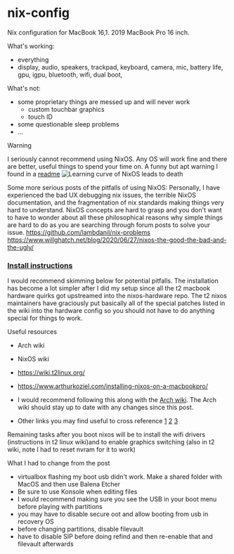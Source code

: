 # nix-config

Nix configuration for MacBook 16,1. 2019 MacBook Pro 16 inch.

What's working:
- everything
- display, audio, speakers, trackpad, keyboard, camera, mic, battery life, gpu, igpu, bluetooth, wifi, dual boot, 

What's not:
- some proprietary things are messed up and will never work
  - custom touchbar graphics
  - touch ID
- some questionable sleep problems
- ...

> [!WARNING]  
> I seriously cannot recommend using NixOS. Any OS will work fine and there are better, useful things to spend your time on.
> A funny but apt warning I found in a [readme](https://github.com/javacafe01/dotfiles)
> ![Learning curve of NixOS leads to death](https://camo.githubusercontent.com/bfd366beea8df2cf0ca1da5b7038c92cb6d1ed9c14bc10a99b98c153c4b86e69/68747470733a2f2f692e726564642e69742f697869367a6b756467737536312e706e67)
> 
> Some more serious posts of the pitfalls of using NixOS:
> Personally, I have experienced the bad UX debugging nix issues, the terrible NixOS documentation, and the fragmentation of nix standards making things very hard to understand. NixOS concepts are hard to grasp and you don't want to have to wonder about all these philosophical reasons why simple things are hard to do as you are searching through forum posts to solve your issue.
> https://github.com/lambdanil/nix-problems
> https://www.willghatch.net/blog/2020/06/27/nixos-the-good-the-bad-and-the-ugly/
> 

### [Install instructions](https://wiki.t2linux.org/distributions/nixos/installation/)

I would recommend skimming below for potential pitfalls. The installation has become a lot simpler after I did my setup since all the t2 macbook hardware quirks got upstreamed into the nixos-hardware repo. The t2 nixos maintainers have graciously put basically all of the special patches listed in the wiki into the hardware config so you should not have to do anything special for things to work.

Useful resources
- Arch wiki
- NixOS wiki
- https://wiki.t2linux.org/

- https://www.arthurkoziel.com/installing-nixos-on-a-macbookpro/
- I would recommend following this along with the [Arch wiki](https://wiki.archlinux.org/title/Mac#Installation). The Arch wiki should stay up to date with any changes since this post. 
- Other links you may find useful to cross reference [1](https://superuser.com/questions/795879/how-to-configure-dual-boot-nixos-with-mac-os-x-on-an-uefi-macbook) [2](https://thoughtbot.com/blog/install-linux-on-a-macbook-air) [3](https://borretti.me/article/nixos-for-the-impatient)

Remaining tasks after you boot nixos will be to install the wifi drivers (instructions in t2 linux wiki)and to enable graphics switching (also in t2 wiki, note I had to reset nvram for it to work)

What I had to change from the post
- virtualbox flashing my boot usb didn't work. Make a shared folder with MacOS and then use Balena Etcher
- Be sure to use Konsole when editing files
- I would recommend making sure you see the USB in your boot menu before playing with partitions
- you may have to disable secure oot and allow booting from usb in recovery OS
- before changing partitions, disable filevault
- have to disable SIP before doing refind and then re-enable that and filevault afterwards

         
